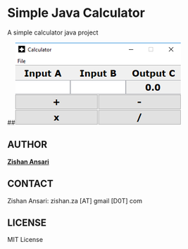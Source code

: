 # Simple Java Calculator

A simple calculator java project


##![Example: Java Calculator](screenshots/calc.png)


## AUTHOR

**[Zishan Ansari](http://github.com/zansari2)**

## CONTACT

Zishan Ansari: zishan.za [AT] gmail [D0T] com

## LICENSE

MIT License
